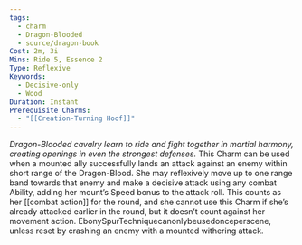 ```yaml
---
tags:
  - charm
  - Dragon-Blooded
  - source/dragon-book
Cost: 2m, 3i
Mins: Ride 5, Essence 2
Type: Reflexive
Keywords:
  - Decisive-only
  - Wood
Duration: Instant
Prerequisite Charms:
  - "[[Creation-Turning Hoof]]"
---
```

*Dragon-Blooded cavalry learn to ride and fight together in martial harmony, creating openings in even the strongest defenses.*
This Charm can be used when a mounted ally successfully lands an attack against an enemy within short range of the Dragon-Blood. She may reflexively move up to one range band towards that enemy and make a decisive attack using any combat Ability, adding her mount’s Speed bonus to the attack roll. This counts as her [[combat action]] for the round, and she cannot use this Charm if she’s already attacked earlier in the round, but it doesn’t count against her movement action. EbonySpurTechniquecanonlybeusedonceperscene, unless reset by crashing an enemy with a mounted withering attack.
